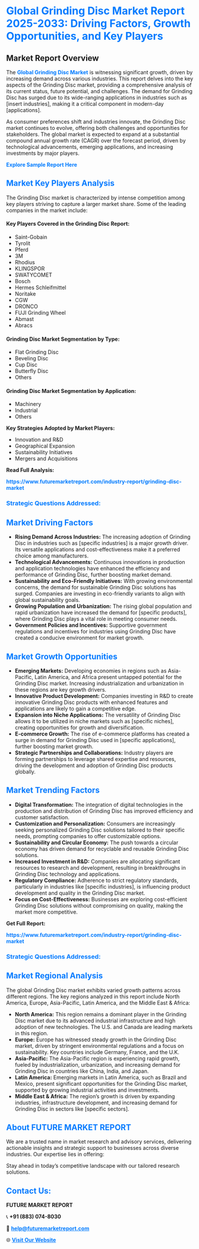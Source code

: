 <h1 style="color: #007BFF;">Global Grinding Disc Market Report 2025-2033: Driving Factors, Growth Opportunities, and Key Players</h1>

<section id="overview">
<h2>Market Report Overview</h2>
<p>The <a href="https://www.futuremarketreport.com/industry-report/grinding-disc-market" style="color: #007BFF; text-decoration: none;"><strong>Global Grinding Disc Market</strong></a> is witnessing significant growth, driven by increasing demand across various industries. This report delves into the key aspects of the Grinding Disc market, providing a comprehensive analysis of its current status, future potential, and challenges. The demand for Grinding Disc has surged due to its wide-ranging applications in industries such as [insert industries], making it a critical component in modern-day [applications].</p>
<p>As consumer preferences shift and industries innovate, the Grinding Disc market continues to evolve, offering both challenges and opportunities for stakeholders. The global market is expected to expand at a substantial compound annual growth rate (CAGR) over the forecast period, driven by technological advancements, emerging applications, and increasing investments by major players.</p>
</section>

<section id="overview">
<p><a href="https://www.futuremarketreport.com/request-sample/reportId=55590" style="color: #007BFF; text-decoration: none;"><strong>Explore Sample Report Here</strong></a></p>
</section>

<section id="key-players">
<h2 style="color: #007BFF;">Market Key Players Analysis</h2>
<p>The Grinding Disc market is characterized by intense competition among key players striving to capture a larger market share. Some of the leading companies in the market include:</p>
<h4>Key Players Covered in the Grinding Disc Report:</h4>
<ul><li>Saint-Gobain</li><li>Tyrolit</li><li>Pferd</li><li>3M</li><li>Rhodius</li><li>KLINGSPOR</li><li>SWATYCOMET</li><li>Bosch</li><li>Hermes Schleifmittel</li><li>Noritake</li><li>CGW</li><li>DRONCO</li><li>FUJI Grinding Wheel</li><li>Abmast</li><li>Abracs</li></ul>
<h4>Grinding Disc Market Segmentation by Type:</h4>
<ul><li>Flat Grinding Disc</li><li>Beveling Disc</li><li>Cup Disc</li><li>Butterfly Disc</li><li>Others</li></ul>

<h4>Grinding Disc Market Segmentation by Application:</h4>
<ul><li>Machinery</li><li>Industrial</li><li>Others</li></ul>
<p><strong>Key Strategies Adopted by Market Players:</strong></p>
<ul>
<li>Innovation and R&D</li>
<li>Geographical Expansion</li>
<li>Sustainability Initiatives</li>
<li>Mergers and Acquisitions</li>
</ul>
</section>

<section>
<p><strong>Read Full Analysis: </strong></p><a href="https://www.futuremarketreport.com/industry-report/grinding-disc-market" style="color: #007BFF; text-decoration: none;"><strong>https://www.futuremarketreport.com/industry-report/grinding-disc-market</strong></a>
<h3 style="color: #007BFF;">Strategic Questions Addressed:</h3>
</section>

<section id="driving-factors">
<h2 style="color: #007BFF;">Market Driving Factors</h2>
<ul>
<li><strong>Rising Demand Across Industries:</strong> The increasing adoption of Grinding Disc in industries such as [specific industries] is a major growth driver. Its versatile applications and cost-effectiveness make it a preferred choice among manufacturers.</li>
<li><strong>Technological Advancements:</strong> Continuous innovations in production and application technologies have enhanced the efficiency and performance of Grinding Disc, further boosting market demand.</li>
<li><strong>Sustainability and Eco-Friendly Initiatives:</strong> With growing environmental concerns, the demand for sustainable Grinding Disc solutions has surged. Companies are investing in eco-friendly variants to align with global sustainability goals.</li>
<li><strong>Growing Population and Urbanization:</strong> The rising global population and rapid urbanization have increased the demand for [specific products], where Grinding Disc plays a vital role in meeting consumer needs.</li>
<li><strong>Government Policies and Incentives:</strong> Supportive government regulations and incentives for industries using Grinding Disc have created a conducive environment for market growth.</li>
</ul>
</section>

<section id="growth-opportunities">
<h2 style="color: #007BFF;">Market Growth Opportunities</h2>
<ul>
<li><strong>Emerging Markets:</strong> Developing economies in regions such as Asia-Pacific, Latin America, and Africa present untapped potential for the Grinding Disc market. Increasing industrialization and urbanization in these regions are key growth drivers.</li>
<li><strong>Innovative Product Development:</strong> Companies investing in R&D to create innovative Grinding Disc products with enhanced features and applications are likely to gain a competitive edge.</li>
<li><strong>Expansion into Niche Applications:</strong> The versatility of Grinding Disc allows it to be utilized in niche markets such as [specific niches], creating opportunities for growth and diversification.</li>
<li><strong>E-commerce Growth:</strong> The rise of e-commerce platforms has created a surge in demand for Grinding Disc used in [specific applications], further boosting market growth.</li>
<li><strong>Strategic Partnerships and Collaborations:</strong> Industry players are forming partnerships to leverage shared expertise and resources, driving the development and adoption of Grinding Disc products globally.</li>
</ul>
</section>

<section id="trending-factors">
<h2 style="color: #007BFF;">Market Trending Factors</h2>
<ul>
<li><strong>Digital Transformation:</strong> The integration of digital technologies in the production and distribution of Grinding Disc has improved efficiency and customer satisfaction.</li>
<li><strong>Customization and Personalization:</strong> Consumers are increasingly seeking personalized Grinding Disc solutions tailored to their specific needs, prompting companies to offer customizable options.</li>
<li><strong>Sustainability and Circular Economy:</strong> The push towards a circular economy has driven demand for recyclable and reusable Grinding Disc solutions.</li>
<li><strong>Increased Investment in R&D:</strong> Companies are allocating significant resources to research and development, resulting in breakthroughs in Grinding Disc technology and applications.</li>
<li><strong>Regulatory Compliance:</strong> Adherence to strict regulatory standards, particularly in industries like [specific industries], is influencing product development and quality in the Grinding Disc market.</li>
<li><strong>Focus on Cost-Effectiveness:</strong> Businesses are exploring cost-efficient Grinding Disc solutions without compromising on quality, making the market more competitive.</li>
</ul>
</section>

<section>
<p><strong>Get Full Report: </strong></p><a href="https://www.futuremarketreport.com/industry-report/grinding-disc-market" style="color: #007BFF; text-decoration: none;"><strong>https://www.futuremarketreport.com/industry-report/grinding-disc-market</strong></a>
<h3 style="color: #007BFF;">Strategic Questions Addressed:</h3>
</section>


<section id="regional-analysis">
<h2 style="color: #007BFF;">Market Regional Analysis</h2>
<p>The global Grinding Disc market exhibits varied growth patterns across different regions. The key regions analyzed in this report include North America, Europe, Asia-Pacific, Latin America, and the Middle East & Africa:</p>
<ul>
<li><strong>North America:</strong> This region remains a dominant player in the Grinding Disc market due to its advanced industrial infrastructure and high adoption of new technologies. The U.S. and Canada are leading markets in this region.</li>
<li><strong>Europe:</strong> Europe has witnessed steady growth in the Grinding Disc market, driven by stringent environmental regulations and a focus on sustainability. Key countries include Germany, France, and the U.K.</li>
<li><strong>Asia-Pacific:</strong> The Asia-Pacific region is experiencing rapid growth, fueled by industrialization, urbanization, and increasing demand for Grinding Disc in countries like China, India, and Japan.</li>
<li><strong>Latin America:</strong> Emerging markets in Latin America, such as Brazil and Mexico, present significant opportunities for the Grinding Disc market, supported by growing industrial activities and investments.</li>
<li><strong>Middle East & Africa:</strong> The region’s growth is driven by expanding industries, infrastructure development, and increasing demand for Grinding Disc in sectors like [specific sectors].</li>
</ul>
</section>

<footer>
<h2 style="color: #007BFF;">About FUTURE MARKET REPORT</h2>
<p>We are a trusted name in market research and advisory services, delivering actionable insights and strategic support to businesses across diverse industries. Our expertise lies in offering:</p>

<p>Stay ahead in today’s competitive landscape with our tailored research solutions.</p>

<h2 style="color: #007BFF;">Contact Us:</h2>
<p><strong>FUTURE MARKET REPORT</strong></p>
<p>📞 <strong>+91 (883) 074-8030</strong></p>
<p>📧 <strong><a href="mailto:help@futuremarketreport.com" style="color: #007BFF;">help@futuremarketreport.com</a></strong></p>
<p>🌐 <strong><a href="https://www.futuremarketreport.com/" style="color: #007BFF;">Visit Our Website</a></strong></p>
</footer>